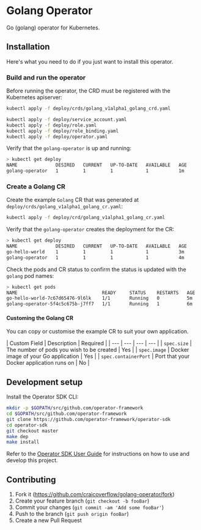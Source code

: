 # Golang Operator

Go (golang) operator for Kubernetes.

## Installation

Here's what you need to do if you just want to install this operator.

### Build and run the operator

Before running the operator, the CRD must be registered with the Kubernetes apiserver:

```sh
kubectl apply -f deploy/crds/golang_v1alpha1_golang_crd.yaml
```

```sh
kubectl apply -f deploy/service_account.yaml
kubectl apply -f deploy/role.yaml
kubectl apply -f deploy/role_binding.yaml
kubectl apply -f deploy/operator.yaml
```

Verify that the `golang-operator` is up and running:

```sh
> kubectl get deploy
NAME              DESIRED   CURRENT   UP-TO-DATE   AVAILABLE   AGE
golang-operator   1         1         1            1           1m
```

### Create a Golang CR

Create the example `Golang` CR that was generated at `deploy/crds/golang_v1alpha1_golang_cr.yaml`:

```sh
kubectl apply -f deploy/crd/golang_v1alpha1_golang_cr.yaml
```

Verify that the `golang-operator` creates the deployment for the CR:

```sh
> kubectl get deploy
NAME              DESIRED   CURRENT   UP-TO-DATE   AVAILABLE   AGE
go-hello-world    1         1         1            1           3m
golang-operator   1         1         1            1           4m
```

Check the pods and CR status to confirm the status is updated with the `golang` pod names:

```sh
> kubectl get pods
NAME                               READY     STATUS    RESTARTS   AGE
go-hello-world-7c67d65476-9l6lk    1/1       Running   0          5m
golang-operator-5f4c5c675b-j7ff7   1/1       Running   1          6m
```

#### Customing the Golang CR

You can copy or customise the example CR to suit your own application.

| Custom Field | Description | Required |
| --- | --- | --- | --- |
| `spec.size` | The number of pods you wish to be created | Yes |
| `spec.image` | Docker image of your Go application |  Yes |
| `spec.containerPort` | Port that your Docker application runs on | No |

## Development setup

Install the Operator SDK CLI:

```sh
mkdir -p $GOPATH/src/github.com/operator-framework
cd $GOPATH/src/github.com/operator-framework
git clone https://github.com/operator-framework/operator-sdk
cd operator-sdk
git checkout master
make dep
make install
```

Refer to the [Operator SDK User Guide][operator-sdk-user-guide] for instructions on how to use and develop this project.

## Contributing

1. Fork it (<https://github.com/craicoverflow/golang-operator/fork>)
2. Create your feature branch (`git checkout -b fooBar`)
3. Commit your changes (`git commit -am 'Add some fooBar'`)
4. Push to the branch (`git push origin fooBar`)
5. Create a new Pull Request

<!-- Markdown link & img dfn's -->
[npm-image]: https://img.shields.io/npm/v/datadog-metrics.svg?style=flat-square
[npm-url]: https://npmjs.org/package/datadog-metrics
[npm-downloads]: https://img.shields.io/npm/dm/datadog-metrics.svg?style=flat-square
[travis-image]: https://img.shields.io/travis/dbader/node-datadog-metrics/master.svg?style=flat-square
[travis-url]: https://travis-ci.org/dbader/node-datadog-metrics
[wiki]: https://github.com/yourname/yourproject/wiki
[operator-sdk-user-guide]: https://github.com/operator-framework/operator-sdk/blob/master/doc/user-guide.md